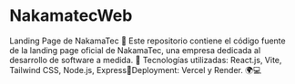 # NakamatecWeb
Landing Page de NakamaTec 🚀  Este repositorio contiene el código fuente de la landing page oficial de NakamaTec, una empresa dedicada al desarrollo de software a medida. 🔹 Tecnologías utilizadas: React.js, Vite, Tailwind CSS, Node.js, Express🔹Deployment: Vercel y Render.  🌍💻